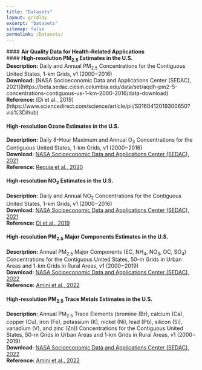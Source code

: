 ```yaml
---
title: "Datasets"
layout: gridlay
excerpt: "Datasets"
sitemap: false
permalink: /Datasets/
---
```


<p></p>

<div class="col-sm-12 clearfix">
####  <b>Air Quality Data for Health-Related Applications</b> <br/>
####  <b>High-resolution PM<sub>2.5</sub> Estimates in the U.S. </b> <br/>
<b>Description:</b> Daily and Annual PM<sub>2.5</sub> Concentrations for the Contiguous United States, 1-km Grids, v1 (2000 – 2016) <br/>
<b>Download:</b> [NASA Socioeconomic Data and Applications Center (SEDAC), 2021](https://beta.sedac.ciesin.columbia.edu/data/set/aqdh-pm2-5-concentrations-contiguous-us-1-km-2000-2016/data-download)  <br/>
<b>Reference:</b> [Di et al., 2019](https://www.sciencedirect.com/science/article/pii/S0160412019300650?via%3Dihub)

#### <b>High-resolution Ozone Estimates in the U.S.</b> <br/>
<b>Description:</b> Daily 8-Hour Maximum and Annual O<sub>3</sub> Concentrations for the Contiguous United States, 1-km Grids, v1 (2000 – 2016) <br/>
<b>Download:</b> [NASA Socioeconomic Data and Applications Center (SEDAC), 2021](https://beta.sedac.ciesin.columbia.edu/data/set/aqdh-o3-concentrations-contiguous-us-1-km-2000-2016/data-download)  <br/>
<b>Reference:</b> [Requia et al., 2020](https://pubs.acs.org/doi/10.1021/acs.est.0c01791)

#### <b>High-resolution NO<sub>2</sub> Estimates in the U.S.</b> <br/>
<b>Description:</b> Daily and Annual NO<sub>2</sub> Concentrations for the Contiguous United States, 1-km Grids, v1 (2000 – 2016) <br/>
<b>Download:</b> [NASA Socioeconomic Data and Applications Center (SEDAC), 2021](https://beta.sedac.ciesin.columbia.edu/data/set/aqdh-no2-concentrations-contiguous-us-1-km-2000-2016/data-download)  <br/>
<b>Reference:</b> [Di et al., 2019](https://pubs.acs.org/doi/10.1021/acs.est.9b03358)
  
#### <b>High-resolution PM<sub>2.5</sub> Major Components Estimates in the U.S.</b> <br/>
<b>Description:</b> Annual PM<sub>2.5</sub> Major Components (EC, NH<sub>4</sub>, NO<sub>3</sub>, OC, SO<sub>4</sub>) Concentrations for the Contiguous United States, 50-m Grids in Urban Areas and 1-km Grids in Rural Areas, v1 (2000 – 2019) <br/>
<b>Download:</b> [NASA Socioeconomic Data and Applications Center (SEDAC), 2022](https://www.ciesin.columbia.edu/data/aqdh/pm25component-EC-NH4-NO3-OC-SO4-2000-2019/)  <br/>
<b>Reference:</b> [Amini et al., 2022](https://assets.researchsquare.com/files/rs-1745433/v1_covered.pdf?c=1655132437)
  
#### <b>High-resolution PM<sub>2.5</sub> Trace Metals Estimates in the U.S.</b> <br/>
<b>Description:</b> Annual PM<sub>2.5</sub> Trace Elements (bromine (Br), calcium (Ca), copper (Cu), iron (Fe), potassium (K), nickel (Ni), lead (Pb), silicon (Si), vanadium (V), and zinc (Zn)) Concentrations for the Contiguous United States, 50-m Grids in Urban Areas and 1-km Grids in Rural Areas, v1 (2000 – 2019) <br/>
<b>Download:</b> [NASA Socioeconomic Data and Applications Center (SEDAC), 2022](https://www.ciesin.columbia.edu/data/aqdh/pm25component-trace-elements-2000-2019/)  <br/>
<b>Reference:</b> [Amini et al., 2022](https://doi.org/10.21203/rs.3.rs-2052258/v1)
